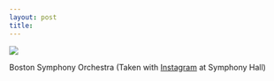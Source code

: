```yaml
---
layout: post
title: 
---
```


<a href="http://instagr.am/p/BA1J5/"><img src="/tumblr_files/tumblr_lf1djj4nfI1qzoid4o1_500.jpg"/></a><br/><p>Boston Symphony Orchestra  (Taken with <a href="http://instagr.am">Instagram</a> at Symphony Hall)</p>
